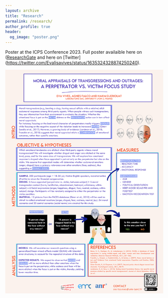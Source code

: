 ```yaml
---
layout: archive
title: "Research"
permalink: /research/
author_profile: true
header:
  og_image: "poster.png"
---
```


Poster at the ICPS Conference 2023. 
Full poster availaible here on ([ResearchGate](https://www.researchgate.net/publication/369181792_Moral_Appraisals_of_Transgressions_and_Outrages_A_Perpetrator_vs_Victim_Focus_Study) 
and here on [Twitter] (https://twitter.com/Evalisavives/status/1635324328874250240).
  

![](/images/research/poster.png)